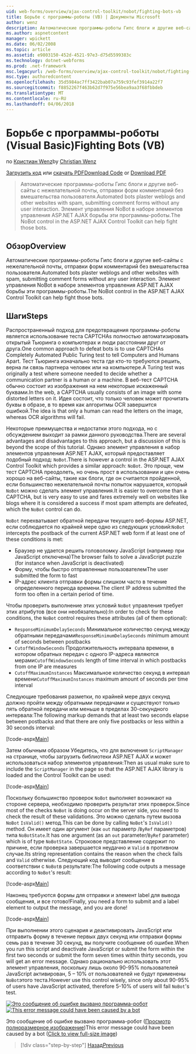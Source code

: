 ```yaml
---
uid: web-forms/overview/ajax-control-toolkit/nobot/fighting-bots-vb
title: Борьбе с программы-роботы (VB) | Документы Microsoft
author: wenz
description: Автоматические программы-роботы Гипс блоги и другие веб-сайты с нежелательной почты, отправки форм комментарий без вмешательства пользователя. Элемент управления NoBot в ASP.NET AJAX Con...
ms.author: aspnetcontent
manager: wpickett
ms.date: 06/02/2008
ms.topic: article
ms.assetid: e9803150-452d-4521-97e3-d75d5599383c
ms.technology: dotnet-webforms
ms.prod: .net-framework
msc.legacyurl: /web-forms/overview/ajax-control-toolkit/nobot/fighting-bots-vb
msc.type: authoredcontent
ms.openlocfilehash: 35d5984ac7ff3422bab07a759c93fef3914a22f7
ms.sourcegitcommit: f8852267f463b62d7f975e56bea9aa3f68fbbdeb
ms.translationtype: MT
ms.contentlocale: ru-RU
ms.lasthandoff: 04/06/2018
---
```

<a name="fighting-bots-vb"></a><span data-ttu-id="b701e-104">Борьбе с программы-роботы (Visual Basic)</span><span class="sxs-lookup"><span data-stu-id="b701e-104">Fighting Bots (VB)</span></span>
====================
<span data-ttu-id="b701e-105">по [Кристиан Wenz](https://github.com/wenz)</span><span class="sxs-lookup"><span data-stu-id="b701e-105">by [Christian Wenz](https://github.com/wenz)</span></span>

<span data-ttu-id="b701e-106">[Загрузить код](http://download.microsoft.com/download/9/3/f/93f8daea-bebd-4821-833b-95205389c7d0/NoBot0.vb.zip) или [скачать PDF](http://download.microsoft.com/download/b/6/a/b6ae89ee-df69-4c87-9bfb-ad1eb2b23373/nobot0VB.pdf)</span><span class="sxs-lookup"><span data-stu-id="b701e-106">[Download Code](http://download.microsoft.com/download/9/3/f/93f8daea-bebd-4821-833b-95205389c7d0/NoBot0.vb.zip) or [Download PDF](http://download.microsoft.com/download/b/6/a/b6ae89ee-df69-4c87-9bfb-ad1eb2b23373/nobot0VB.pdf)</span></span>

> <span data-ttu-id="b701e-107">Автоматические программы-роботы Гипс блоги и другие веб-сайты с нежелательной почты, отправки форм комментарий без вмешательства пользователя.</span><span class="sxs-lookup"><span data-stu-id="b701e-107">Automated bots plaster weblogs and other websites with spam, submitting comment forms without any user interaction.</span></span> <span data-ttu-id="b701e-108">Элемент управления NoBot в наборе элементов управления ASP.NET AJAX борьбы эти программы-роботы.</span><span class="sxs-lookup"><span data-stu-id="b701e-108">The NoBot control in the ASP.NET AJAX Control Toolkit can help fight those bots.</span></span>


## <a name="overview"></a><span data-ttu-id="b701e-109">Обзор</span><span class="sxs-lookup"><span data-stu-id="b701e-109">Overview</span></span>

<span data-ttu-id="b701e-110">Автоматические программы-роботы Гипс блоги и другие веб-сайты с нежелательной почты, отправки форм комментарий без вмешательства пользователя.</span><span class="sxs-lookup"><span data-stu-id="b701e-110">Automated bots plaster weblogs and other websites with spam, submitting comment forms without any user interaction.</span></span> <span data-ttu-id="b701e-111">Элемент управления NoBot в наборе элементов управления ASP.NET AJAX борьбы эти программы-роботы.</span><span class="sxs-lookup"><span data-stu-id="b701e-111">The NoBot control in the ASP.NET AJAX Control Toolkit can help fight those bots.</span></span>

## <a name="steps"></a><span data-ttu-id="b701e-112">Шаги</span><span class="sxs-lookup"><span data-stu-id="b701e-112">Steps</span></span>

<span data-ttu-id="b701e-113">Распространенный подход для предотвращения программы-роботы является использование теста CAPTCHAs полностью автоматизировать открытый Тьюринга о компьютерах и люди расстоянии друг от друга.</span><span class="sxs-lookup"><span data-stu-id="b701e-113">One common approach to defeat bots is to use CAPTCHAs Completely Automated Public Turing test to tell Computers and Humans Apart.</span></span> <span data-ttu-id="b701e-114">Тест Тьюринга изначально теста где кто-то требуются решить, верна ли связь партнера человек или на компьютере.</span><span class="sxs-lookup"><span data-stu-id="b701e-114">A Turing test was originally a test where someone needed to decide whether a communication partner is a human or a machine.</span></span> <span data-ttu-id="b701e-115">В веб-тест CAPTCHA обычно состоит из изображения на нем некоторые искаженный буквами.</span><span class="sxs-lookup"><span data-stu-id="b701e-115">In the web, a CAPTCHA usually consists of an image with some distorted letters on it.</span></span> <span data-ttu-id="b701e-116">Идея состоит, что только человек может прочитать буквы в образе, в то время как алгоритмы OCR завершится ошибкой.</span><span class="sxs-lookup"><span data-stu-id="b701e-116">The idea is that only a human can read the letters on the image, whereas OCR algorithms will fail.</span></span>

<span data-ttu-id="b701e-117">Некоторые преимущества и недостатки этого подхода, но с обсуждением выходит за рамки данного руководства.</span><span class="sxs-lookup"><span data-stu-id="b701e-117">There are several advantages and disadvantages to this approach, but a discussion of this is beyond the scope of this tutorial.</span></span> <span data-ttu-id="b701e-118">Однако элемент управления в набор элементов управления ASP.NET AJAX, который предоставляет подобный подход: `NoBot`.</span><span class="sxs-lookup"><span data-stu-id="b701e-118">There is however a control in the ASP.NET AJAX Control Toolkit which provides a similar approach: `NoBot`.</span></span> <span data-ttu-id="b701e-119">Это проще, чем тест CAPTCHA преодолеть, но очень прост в использовании и цен очень хорошо на веб-сайты, такие как блоги, где он считается пройденной, если большинство нежелательной почты попыток нарушается, который `NoBot` можно сделать элемент управления.</span><span class="sxs-lookup"><span data-stu-id="b701e-119">It is easier to overcome than a CAPTCHA, but is very easy to use and fares extremely well on websites like blogs where it is considered a success if most spam attempts are defeated, which the `NoBot` control can do.</span></span>

<span data-ttu-id="b701e-120">`NoBot` перехватывает обратной передачи текущего веб-формы ASP.NET, если соблюдается по крайней мере одно из следующих условий:</span><span class="sxs-lookup"><span data-stu-id="b701e-120">`NoBot` intercepts the postback of the current ASP.NET web form if at least one of these conditions is met:</span></span>

- <span data-ttu-id="b701e-121">Браузер не удается решить головоломку JavaScript (например при JavaScript отключена)</span><span class="sxs-lookup"><span data-stu-id="b701e-121">The browser fails to solve a JavaScript puzzle (for instance when JavaScript is deactivated)</span></span>
- <span data-ttu-id="b701e-122">Форму, чтобы быстро отправленные пользователем</span><span class="sxs-lookup"><span data-stu-id="b701e-122">The user submitted the form to fast</span></span>
- <span data-ttu-id="b701e-123">IP-адрес клиента отправки формы слишком часто в течение определенного периода времени.</span><span class="sxs-lookup"><span data-stu-id="b701e-123">The client IP address submitted the form too often in a certain period of time.</span></span>

<span data-ttu-id="b701e-124">Чтобы проверить выполнение этих условий `NoBot` управления требует этих атрибутов (все они необязательно):</span><span class="sxs-lookup"><span data-stu-id="b701e-124">In order to check for these conditions, the `NoBot` control requires these attributes (all of them optional):</span></span>

- <span data-ttu-id="b701e-125">`ResponseMinimumDelaySeconds` Минимальное количество секунд между обратными передачами</span><span class="sxs-lookup"><span data-stu-id="b701e-125">`ResponseMinimumDelaySeconds` minimum amount of seconds between postbacks</span></span>
- <span data-ttu-id="b701e-126">`CutoffWindowSeconds` Продолжительность интервала времени, в котором обратных передач с одного IP-адреса являются мерами</span><span class="sxs-lookup"><span data-stu-id="b701e-126">`CutoffWindowSeconds` length of time interval in which postbacks from one IP are measures</span></span>
- <span data-ttu-id="b701e-127">`CutoffMaximumInstances` Максимальное количество секунд в интервал времени</span><span class="sxs-lookup"><span data-stu-id="b701e-127">`CutoffMaximumInstances` maximum amount of seconds per time interval</span></span>

<span data-ttu-id="b701e-128">Следующие требования разметки, по крайней мере двух секунд должно пройти между обратными передачами и существуют только пять обратной передачи или меньше в пределах 30-секундного интервала:</span><span class="sxs-lookup"><span data-stu-id="b701e-128">The following markup demands that at least two seconds elapse between postbacks and that there are only five postbacks or less within a 30 seconds interval:</span></span>

[!code-aspx[Main](fighting-bots-vb/samples/sample1.aspx)]

<span data-ttu-id="b701e-129">Затем обычным образом Убедитесь, что для включения `ScriptManager` на странице, чтобы загрузить библиотеки ASP.NET AJAX и может использоваться набор элементов управления:</span><span class="sxs-lookup"><span data-stu-id="b701e-129">Then as usual make sure to include the `ScriptManager` in the page so that the ASP.NET AJAX library is loaded and the Control Toolkit can be used:</span></span>

[!code-aspx[Main](fighting-bots-vb/samples/sample2.aspx)]

<span data-ttu-id="b701e-130">Поскольку большинство проверок `NoBot` выполняет возникают на стороне сервера, необходимо проверить результат этих проверок.</span><span class="sxs-lookup"><span data-stu-id="b701e-130">Since most of the checks `NoBot` is doing occur on the server side, you need to check the result of these validations.</span></span> <span data-ttu-id="b701e-131">Это можно сделать путем вызова `NoBot` `IsValid()` метод.</span><span class="sxs-lookup"><span data-stu-id="b701e-131">This can be done by calling `NoBot`'s `IsValid()` method.</span></span> <span data-ttu-id="b701e-132">Он имеет один аргумент (как `out` параметр /`ByRef` параметров) типа `NoBotState`.</span><span class="sxs-lookup"><span data-stu-id="b701e-132">It has one argument (as an `out` parameter/`ByRef` parameter) which is of type `NoBotState`.</span></span> <span data-ttu-id="b701e-133">Строковое представление содержит по причине, если проверка завершается неудачно и `Valid` в противном случае.</span><span class="sxs-lookup"><span data-stu-id="b701e-133">Its string representation contains the reason when the check fails and `Valid` otherwise.</span></span> <span data-ttu-id="b701e-134">Следующий код выводит сообщение в соответствии с `NoBot`в результате:</span><span class="sxs-lookup"><span data-stu-id="b701e-134">The following code outputs a message according to `NoBot`'s result:</span></span>

[!code-aspx[Main](fighting-bots-vb/samples/sample3.aspx)]

<span data-ttu-id="b701e-135">Наконец требуются формы для отправки и элемент label для вывода сообщения, и все готово!</span><span class="sxs-lookup"><span data-stu-id="b701e-135">Finally, you need a form to submit and a label element to output the message, and you are done!</span></span>

[!code-aspx[Main](fighting-bots-vb/samples/sample4.aspx)]

<span data-ttu-id="b701e-136">При выполнении этого сценария и деактивировать JavaScript или отправить форму в течение первых двух секунд или отправки формы семь раз в течение 30 секунд, вы получите сообщение об ошибке.</span><span class="sxs-lookup"><span data-stu-id="b701e-136">When you run this script and deactivate JavaScript or submit the form within the first two seconds or submit the form seven times within thirty seconds, you will get an error message.</span></span> <span data-ttu-id="b701e-137">Однако рационально использовать этот элемент управления, поскольку лишь около 90-95% пользователей JavaScript активирован, 5 – 10% от пользователей не будут применены `NoBot`этого теста.</span><span class="sxs-lookup"><span data-stu-id="b701e-137">However use this control wisely, since only about 90-95% of users have JavaScript activated, therefore 5-10% of users will fail `NoBot`'s test.</span></span>


<span data-ttu-id="b701e-138">[![Это сообщение об ошибке вызвано программа-робот](fighting-bots-vb/_static/image2.png)](fighting-bots-vb/_static/image1.png)</span><span class="sxs-lookup"><span data-stu-id="b701e-138">[![This error message could have been caused by a bot](fighting-bots-vb/_static/image2.png)](fighting-bots-vb/_static/image1.png)</span></span>

<span data-ttu-id="b701e-139">Это сообщение об ошибке вызвано программа-робот ([Просмотр полноразмерное изображение](fighting-bots-vb/_static/image3.png))</span><span class="sxs-lookup"><span data-stu-id="b701e-139">This error message could have been caused by a bot ([Click to view full-size image](fighting-bots-vb/_static/image3.png))</span></span>

> [!div class="step-by-step"]
> [<span data-ttu-id="b701e-140">Назад</span><span class="sxs-lookup"><span data-stu-id="b701e-140">Previous</span></span>](fighting-bots-cs.md)
